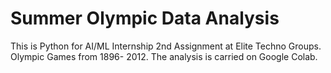 # Summer Olympic Data Analysis
This is Python for AI/ML Internship 2nd Assignment at Elite Techno Groups. Olympic Games from 1896- 2012. The analysis is carried on Google Colab.
